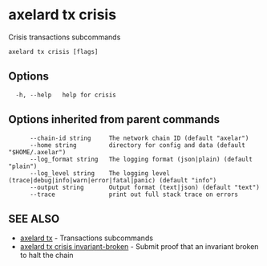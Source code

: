 # axelard tx crisis

Crisis transactions subcommands

```
axelard tx crisis [flags]
```

## Options

```
  -h, --help   help for crisis
```

## Options inherited from parent commands

```
      --chain-id string     The network chain ID (default "axelar")
      --home string         directory for config and data (default "$HOME/.axelar")
      --log_format string   The logging format (json|plain) (default "plain")
      --log_level string    The logging level (trace|debug|info|warn|error|fatal|panic) (default "info")
      --output string       Output format (text|json) (default "text")
      --trace               print out full stack trace on errors
```

## SEE ALSO

- [axelard tx](/cli-docs/v0_27_0/axelard_tx) - Transactions subcommands
- [axelard tx crisis invariant-broken](/cli-docs/v0_27_0/axelard_tx_crisis_invariant-broken) - Submit proof that an invariant broken to halt the chain
